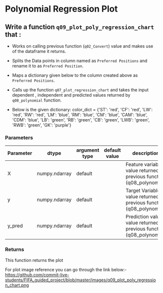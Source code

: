 # Polynomial Regression Plot


## Write a function `q09_plot_poly_regression_chart` that :
- Works on calling previous function (`q02_Convert`) value and makes use of the dataframe it returns.
- Splits the Data points in column named as `Preferred Positions` and rename it to as `Preferred Position`.
- Maps a dictionary given below to the column created above as `Preferred Positions`.
- Calls up the function `q07_plot_regression_chart` and takes the input dependent , independent and predicted values returned
by `q08_polynomial` function.


- Below is the given dictionary:
color_dict = {'ST': 'red', 'CF': 'red', 'LW': 'red', 'RW': 'red',
                  'LM': 'blue', 'RM': 'blue', 'CM': 'blue', 'CAM': 'blue', 'CDM': 'blue',
                  'LB': 'green', 'RB': 'green', 'CB': 'green', 'LWB': 'green', 'RWB': 'green',
                  'GK': 'purple'}



### Parameters
| Parameter | dtype | argument type | default value | description |
| --- | --- | --- | --- | --- |
| X | numpy.ndarray | default | | Feature variable value returned by previous function (q08_polynomial) |
| y | numpy.ndarray | default | | Target Variable value returned by previous function (q08_polynomial) |
| y_pred | numpy.ndarray | default | | Prediction values value returned by previous function (q08_polynomial) |


### Returns

This function returns the plot


For plot image reference you can go through the link below:-
https://github.com/commit-live-students/FIFA_guided_project/blob/master/images/q09_plot_poly_regression_chart.png
